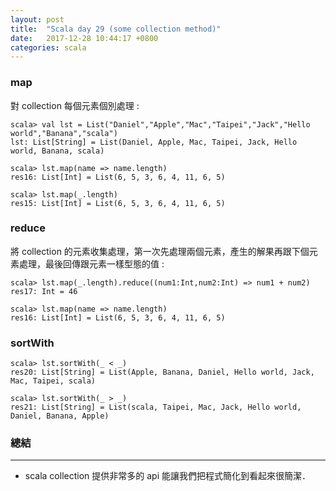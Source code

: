 ```yaml
---
layout: post
title:  "Scala day 29 (some collection method)"
date:   2017-12-28 10:44:17 +0800
categories: scala
---
```


### map
對 collection 每個元素個別處理 : 

```console
scala> val lst = List("Daniel","Apple","Mac","Taipei","Jack","Hello world","Banana","scala")
lst: List[String] = List(Daniel, Apple, Mac, Taipei, Jack, Hello world, Banana, scala)

scala> lst.map(name => name.length)
res16: List[Int] = List(6, 5, 3, 6, 4, 11, 6, 5)

scala> lst.map(_.length)
res15: List[Int] = List(6, 5, 3, 6, 4, 11, 6, 5)
```

### reduce
將 collection 的元素收集處理，第一次先處理兩個元素，產生的解果再跟下個元素處理，最後回傳跟元素一樣型態的值 : 

```console
scala> lst.map(_.length).reduce((num1:Int,num2:Int) => num1 + num2)
res17: Int = 46

scala> lst.map(name => name.length)
res16: List[Int] = List(6, 5, 3, 6, 4, 11, 6, 5)
```



### sortWith

```console
scala> lst.sortWith(_ < _)
res20: List[String] = List(Apple, Banana, Daniel, Hello world, Jack, Mac, Taipei, scala)

scala> lst.sortWith(_ > _)
res21: List[String] = List(scala, Taipei, Mac, Jack, Hello world, Daniel, Banana, Apple)
```





### 總結
- - -
* scala collection 提供非常多的 api 能讓我們把程式簡化到看起來很簡潔．



